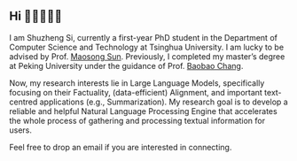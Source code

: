 ## Hi 🧑🏻‍💻👋🏻

I am Shuzheng Si, currently a first-year PhD student in the Department of Computer Science and Technology at Tsinghua University. I am lucky to be advised by Prof. [Maosong Sun](https://scholar.google.com/citations?hl=en&user=zIgT0HMAAAAJ&view_op=list_works&sortby=pubdate). Previously, I completed my master’s degree at Peking University under the guidance of Prof. [Baobao Chang](https://scholar.google.com.au/citations?user=LaKNyhQAAAAJ&hl=en).


Now, my research interests lie in Large Language Models, specifically focusing on their Factuality, (data-efficient) Alignment, and important text-centred applications (e.g., Summarization). My research goal is to develop a reliable and helpful Natural Language Processing Engine that accelerates the whole process of gathering and processing textual information for users.


Feel free to drop an email if you are interested in connecting.
